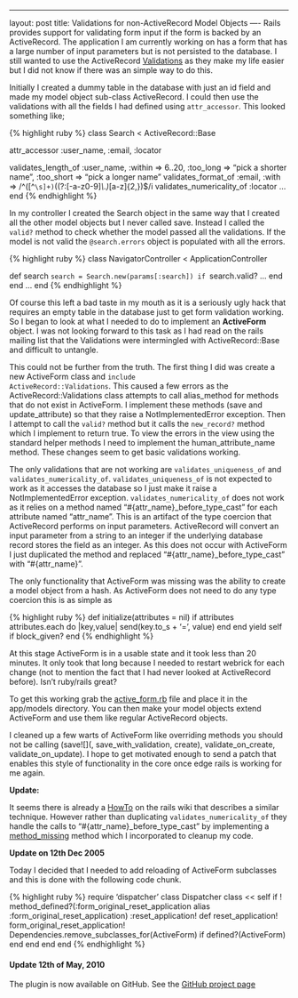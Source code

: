 ------------------------------------------------------------------------

layout: post
title: Validations for non-ActiveRecord Model Objects
—-
Rails provides support for validating form input if the form is backed by an ActiveRecord. The application I am currently working on has a form that has a large number of input parameters but is not persisted to the database. I still wanted to use the ActiveRecord [Validations](http://api.rubyonrails.com/classes/ActiveRecord/Validations.html) as they make my life easier but I did not know if there was an simple way to do this.

Initially I created a dummy table in the database with just an id field and made my model object sub-class ActiveRecord. I could then use the validations with all the fields I had defined using <code>attr\_accessor</code>. This looked something like;

{% highlight ruby %}
class Search &lt; ActiveRecord::Base

attr\_accessor :user\_name, :email, :locator

validates\_length\_of :user\_name,
:within =&gt; 6..20,
:too\_long =&gt; “pick a shorter name”,
:too\_short =&gt; “pick a longer name”
validates\_format\_of :email,
:with =&gt; /^(\[^`\s]+)`((?:\[-a-z0-9\]*\\.)*\[a-z\]{2,})$/i
validates\_numericality\_of :locator
…
end
{% endhighlight %}

In my controller I created the Search object in the same way that I created all the other model objects but I never called save. Instead I called the <code>valid?</code> method to check whether the model passed all the validations. If the model is not valid the <code>@search.errors</code> object is populated with all the errors.

{% highlight ruby %}
class NavigatorController &lt; ApplicationController

def search
`search = Search.new(params[:search])
    if `search.valid?
…
end
end
…
end
{% endhighlight %}

Of course this left a bad taste in my mouth as it is a seriously ugly hack that requires an empty table in the database just to get form validation working. So I began to look at what I needed to do to implement an **ActiveForm** object. I was not looking forward to this task as I had read on the rails mailing list that the Validations were intermingled with ActiveRecord::Base and difficult to untangle.

This could not be further from the truth. The first thing I did was create a new ActiveForm class and <code>include ActiveRecord::Validations</code>. This caused a few errors as the ActiveRecord::Validations class attempts to call alias\_method for methods that do not exist in ActiveForm. I implement these methods (save and update\_attribute) so that they raise a NotImplementedError exception. Then I attempt to call the <code>valid?</code> method but it calls the <code>new\_record?</code> method which I implement to return true. To view the errors in the view using the standard helper methods I need to implement the human\_attribute\_name method. These changes seem to get basic validations working.

The only validations that are not working are <code>validates\_uniqueness\_of</code> and <code>validates\_numericality\_of</code>. <code>validates\_uniqueness\_of</code> is not expected to work as it accesses the database so I just make it raise a NotImplementedError exception. <code>validates\_numericality\_of</code>
does not work as it relies on a method named “\#{attr\_name}\_before\_type\_cast” for each attribute named “attr\_name”. This is an artifact of the type coercion that ActiveRecord performs on input parameters. ActiveRecord will convert an input parameter from a string to an integer if the underlying database record stores the field as an integer. As this does not occur with ActiveForm I just duplicated the method and replaced “\#{attr\_name}\_before\_type\_cast” with “\#{attr\_name}”.

The only functionality that ActiveForm was missing was the ability to create a model object from a hash. As ActiveForm does not need to do any type coercion this is as simple as

{% highlight ruby %}
def initialize(attributes = nil)
if attributes
attributes.each do |key,value|
send(key.to\_s + ‘=’, value)
end
end
yield self if block\_given?
end
{% endhighlight %}

At this stage ActiveForm is in a usable state and it took less than 20 minutes. It only took that long because I needed to restart webrick for each change (not to mention the fact that I had never looked at ActiveRecord before). Isn’t ruby/rails great?

To get this working grab the [active\_form.rb](/files/active_form.rb) file and place it in the app/models directory. You can then make your model objects extend ActiveForm and use them like regular ActiveRecord objects.

I cleaned up a few warts of ActiveForm like overriding methods you should not be calling (save![](, save_with_validation, create), validate\_on\_create, validate\_on\_update). I hope to get motivated enough to send a patch that enables this style of functionality in the core once edge rails is working for me again.

**Update:**

It seems there is already a [HowTo](http://wiki.rubyonrails.com/rails/pages/HowToUseValidationsWithoutExtendingActiveRecord) on the rails wiki that describes a similar technique. However rather than duplicating <code>validates\_numericality\_of</code> they handle the calls to “\#{attr\_name}\_before\_type\_cast” by implementing a [method\_missing](http://www.rubycentral.com/ref/ref_c_object.html#method_missing) method which I incorporated to cleanup my code.

**Update on 12th Dec 2005**

Today I decided that I needed to add reloading of ActiveForm subclasses and this is done with the following code chunk.

{% highlight ruby %}
require ‘dispatcher’
class Dispatcher
class &lt;&lt; self
if ! method\_defined?(:form\_original\_reset\_application![]() 
      alias :form_original_reset_application) :reset\_application!
def reset\_application!
form\_original\_reset\_application!
Dependencies.remove\_subclasses\_for(ActiveForm) if defined?(ActiveForm)
end
end
end
end
{% endhighlight %}

#### Update 12th of May, 2010

The plugin is now available on GitHub. See the [GitHub project page](http://github.com/realityforge/rails-active-form)
